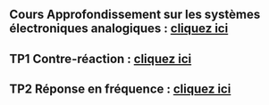 ## Cours Approfondissement sur les systèmes électroniques analogiques : <a href="https://afarciniegasm.github.io/Enseignement/Electronique/SE6/00_Cours_Intro_SE6.pdf" target="_blank">cliquez ici</a>  <br>

## TP1 Contre-réaction : <a href="https://afarciniegasm.github.io/Enseignement/Electronique/SE6/TP1_Contrereaction.pdf" target="_blank">cliquez ici</a>  <br>

## TP2 Réponse en fréquence : <a href="https://afarciniegasm.github.io/Enseignement/Electronique/SE6/TP2_ReponseFrequence.pdf" target="_blank">cliquez ici</a>  <br>
